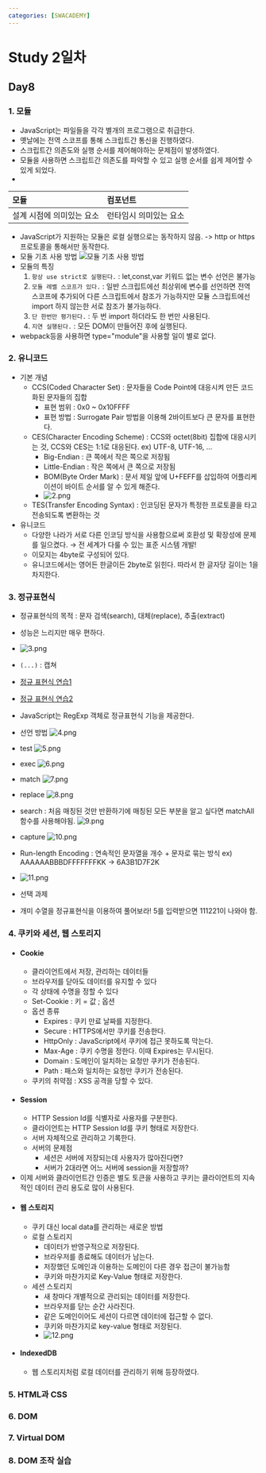 ```yaml
---
categories: [SWACADEMY]
---
```


# Study 2일차

## Day8

### 1. 모듈

- JavaScript는 파일들을 각각 별개의 프로그램으로 취급한다.
- 옛날에는 전역 스코프를 통해 스크립트간 통신을 진행하였다.
- 스크립트간 의존도와 실행 순서를 제어해야하는 문제점이 발생하였다.
- 모듈을 사용하면 스크립트간 의존도를 파악할 수 있고 실행 순서를 쉽게 제어할 수 있게 되었다.
-

| 모듈             | 컴포넌트         |
|:---------------|:-------------|
| 설계 시점에 의미있는 요소 | 런타임시 의미있는 요소 |

- JavaScript가 지원하는 모듈은 로컬 실행으로는 동작하지 않음. -> http or https 프로토콜을 통해서만 동작한다.
- 모듈 기초 사용 방법
  ![모듈 기초 사용 방법](/assets/images/2023/01/03/1.png)
- 모듈의 특징
  1. `항상 use strict로 실행된다.` : let,const,var 키워드 없는 변수 선언은 불가능
  2. `모듈 레벨 스코프가 있다.` : 일반 스크립트에선 최상위에 변수를 선언하면 전역 스코프에 추가되어 다른 스크립트에서 참조가 가능하지만 모듈 스크립트에선 import 하지 않는한 서로 참조가 불가능하다.
  3. `단 한번만 평가된다.` : 두 번 import 하더라도 한 번만 사용된다.
  4. `지연 실행된다.` : 모든 DOM이 만들어진 후에 실행된다.
- webpack등을 사용하면 type="module"을 사용할 일이 별로 없다.

### 2. 유니코드

- 기본 개념
  - CCS(Coded Character Set) : 문자들을 Code Point에 대응시켜 만든 코드화된 문자들의 집합
    - 표현 범위 : 0x0 ~ 0x10FFFF
    - 표현 방법 : Surrogate Pair 방법을 이용해 2바이트보다 큰 문자를 표현한다.
  - CES(Character Encoding Scheme) : CCS와 octet(8bit) 집합에 대응시키는 것, CCS와 CES는 1:1로 대응된다. ex) UTF-8, UTF-16, ...
    - Big-Endian : 큰 쪽에서 작은 쪽으로 저장됨
    - Little-Endian : 작은 쪽에서 큰 쪽으로 저장됨
    - BOM(Byte Order Mark) : 문서 제일 앞에 U+FEFF를 삽입하여 어플리케이션이 바이트 순서를 알 수 있게 해준다.
    - ![2.png](/assets/images/2023/01/03/2.png)
  - TES(Transfer Encoding Syntax) : 인코딩된 문자가 특정한 프로토콜을 타고 전송되도록 변환하는 것
- 유니코드
  - 다양한 나라가 서로 다른 인코딩 방식을 사용함으로써 호환성 및 확장성에 문제를 일으켰다. &rightarrow; 전 세계가 다룰 수 있는 표준 시스템 개발!
  - 이모지는 4byte로 구성되어 있다.
  - 유니코드에서는 영어든 한글이든 2byte로 읽힌다. 따라서 한 글자당 길이는 1을 차지한다.

### 3. 정규표현식

- 정규표현식의 목적 : 문자 검색(search), 대체(replace), 추출(extract)
- 성능은 느리지만 매우 편하다.
- ![3.png](/assets/images/2023/01/03/3.png)
- `(...)` : 캡쳐
- [정규 표현식 연습1](https://regexone.com/)
- [정규 표현식 연습2](https://alf.nu/RegexGolf/)
- JavaScript는 RegExp 객체로 정규표현식 기능을 제공한다.
- 선언 방법
![4.png](/assets/images/2023/01/03/4.png)
- test
![5.png](/assets/images/2023/01/03/5.png)
- exec
![6.png](/assets/images/2023/01/03/6.png)
- match
![7.png](/assets/images/2023/01/03/7.png)
- replace
![8.png](/assets/images/2023/01/03/8.png)
- search : 처음 매칭된 것만 반환하기에 매칭된 모든 부분을 알고 싶다면 matchAll함수를 사용해야됨.
![9.png](/assets/images/2023/01/03/9.png)
- capture
![10.png](/assets/images/2023/01/03/10.png)
- Run-length Encoding : 연속적인 문자열을 개수 + 문자로 묶는 방식 ex) AAAAAABBBDFFFFFFFKK &rarr; 6A3B1D7F2K
- ![11.png](/assets/images/2023/01/03/11.png)

- 선택 과제
- 개미 수열을 정규표현식을 이용하여 풀어보라! 5를 입력받으면 111221이 나와야 함.

### 4. 쿠키와 세션, 웹 스토리지

- #### Cookie 
  - 클라이언트에서 저장, 관리하는 데이터들
  - 브라우저를 닫아도 데이터를 유지할 수 있다
  - 각 상태에 수명을 정할 수 있다
  - Set-Cookie : 키 = 값 ; 옵션
  - 옵션 종류
    - Expires : 쿠키 만료 날짜를 지정한다.
    - Secure : HTTPS에서만 쿠키를 전송한다.
    - HttpOnly : JavaScript에서 쿠키에 접근 못하도록 막는다.
    - Max-Age : 쿠키 수명을 정한다. 이때 Expires는 무시된다.
    - Domain : 도메인이 일치하는 요청만 쿠키가 전송된다.
    - Path : 패스와 일치하는 요청만 쿠키가 전송된다.
  - 쿠키의 취약점 : XSS 공격을 당할 수 있다.
- #### Session
  - HTTP Session Id를 식별자로 사용자를 구분한다.
  - 클라이언트는 HTTP Session Id를 쿠키 형태로 저장한다.
  - 서버 자체적으로 관리하고 기록한다.
  - 서버의 문제점
    - 세션은 서버에 저장되는데 사용자가 많아진다면?
    - 서버가 2대라면 어느 서버에 session을 저장할까?
- 이제 서버와 클라이언트간 인증은 별도 토큰을 사용하고 쿠키는 클라이언트의 지속적인 데이터 관리 용도로 많이 사용된다.
- #### 웹 스토리지
  - 쿠키 대신 local data를 관리하는 새로운 방법
  - 로컬 스토리지
    - 데이터가 반영구적으로 저장된다.
    - 브라우저를 종료해도 데이터가 남는다.
    - 저장했던 도메인과 이용하는 도메인이 다른 경우 접근이 불가능함
    - 쿠키와 마찬가지로 Key-Value 형태로 저장한다.
  - 세션 스토리지
    - 새 창마다 개별적으로 관리되는 데이터를 저장한다.
    - 브라우저를 닫는 순간 사라진다.
    - 같은 도메인이어도 세션이 다르면 데이터에 접근할 수 없다.
    - 쿠키와 마찬가지로 key-value 형태로 저장된다.
    - ![12.png](/assets/images/2023/01/03/12.png)
- #### IndexedDB
  - 웹 스토리지처럼 로컬 데이터를 관리하기 위해 등장하였다.

### 5. HTML과 CSS

### 6. DOM

### 7. Virtual DOM

### 8. DOM 조작 실습